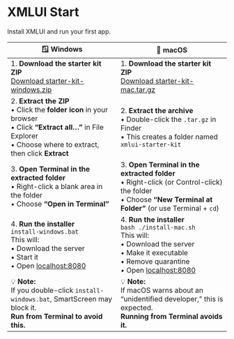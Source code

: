 # XMLUI Start

Install XMLUI and run your first app.

| 🪟 **Windows** | 🍎 **macOS** |
|---------------|--------------|
| 1. **Download the starter kit ZIP**  <br> [Download starter-kit-windows.zip](https://github.com/JonUdell/xmlui-start/releases/download/v0.0.1/starter-kit-windows.zip) | 1. **Download the starter kit ZIP**  <br> [Download starter-kit-mac.tar.gz](https://github.com/JonUdell/xmlui-start/releases/download/v0.0.1/starter-kit-mac.tar.gz) |
| 2. **Extract the ZIP**  <br> • Click the **folder icon** in your browser<br> • Click **“Extract all…”** in File Explorer<br> • Choose where to extract, then click **Extract** | 2. **Extract the archive**  <br> • Double-click the `.tar.gz` in Finder<br> • This creates a folder named `xmlui-starter-kit` |
| 3. **Open Terminal in the extracted folder**  <br> • Right-click a blank area in the folder<br> • Choose **“Open in Terminal”** | 3. **Open Terminal in the extracted folder**  <br> • Right-click (or Control-click) the folder<br> • Choose **“New Terminal at Folder”** (or use Terminal + `cd`) |
| 4. **Run the installer**  <br> ```install-windows.bat``` <br> This will:<br> • Download the server<br> • Start it<br> • Open [localhost:8080](http://localhost:8080) | 4. **Run the installer**  <br> ```bash ./install-mac.sh``` <br> This will:<br> • Download the server<br> • Make it executable<br> • Remove quarantine<br> • Open [localhost:8080](http://localhost:8080) |
| 💡 **Note:**<br>If you double-click `install-windows.bat`, SmartScreen may block it.<br>**Run from Terminal to avoid this.** | 💡 **Note:**<br>If macOS warns about an “unidentified developer,” this is expected.<br>**Running from Terminal avoids it.** |

